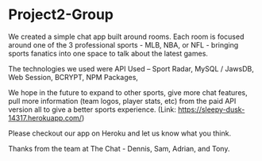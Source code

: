 # Project2-Group

We created a simple chat app built around rooms. Each room is focused around one of the 3 professional sports - MLB, NBA, or NFL - bringing sports fanatics into one space to talk about the latest games.


The technologies we used were 
API Used – Sport Radar,
MySQL / JawsDB,
Web Session,
BCRYPT,
NPM Packages,


We hope in the future to expand to other sports, give more chat features, pull more information (team logos, player stats, etc) from the paid API version all to give a better sports experience. (Link: https://sleepy-dusk-14317.herokuapp.com/)

Please checkout our app on Heroku and let us know what you think.

Thanks from the team at The Chat - Dennis, Sam, Adrian, and Tony.
